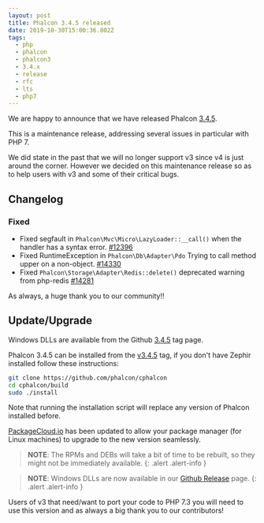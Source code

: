 ```yaml
---
layout: post
title: Phalcon 3.4.5 released
date: 2019-10-30T15:00:36.802Z
tags:
  - php
  - phalcon
  - phalcon3
  - 3.4.x
  - release
  - rfc
  - lts
  - php7
---
```

We are happy to announce that we have released Phalcon [3.4.5](https://github.com/phalcon/cphalcon/releases/tag/v3.4.5). 

This is a maintenance release, addressing several issues in particular with PHP 7.

<!--more-->
We did state in the past that we will no longer support v3 since v4 is just around the corner. However we decided on this maintenance release so as to help users with v3 and some of their critical bugs.

## Changelog

### Fixed
- Fixed segfault in `Phalcon\Mvc\Micro\LazyLoader::__call()` when the handler has a syntax error. [#12396](https://github.com/phalcon/cphalcon/issues/12396)
- Fixed RuntimeException in `Phalcon\Db\Adapter\Pdo` Trying to call method upper on a non-object. [#14330](https://github.com/phalcon/cphalcon/issues/14330)
- Fixed `Phalcon\Storage\Adapter\Redis::delete()` deprecated warning from php-redis [#14281](https://github.com/phalcon/cphalcon/issues/14281)

As always, a huge thank you to our community!!

## Update/Upgrade
Windows DLLs are available from the Github [3.4.5](https://github.com/phalcon/cphalcon/releases/tag/v3.4.5) tag page. 

Phalcon 3.4.5 can be installed from the [v3.4.5](https://github.com/phalcon/cphalcon/tree/v3.4.5) tag, if you don't have Zephir installed follow these instructions:

```sh
git clone https://github.com/phalcon/cphalcon
cd cphalcon/build
sudo ./install
```

Note that running the installation script will replace any version of Phalcon installed before.

[PackageCloud.io](https://packagecloud.io/phalcon/stable) has been updated to allow your package manager (for Linux machines) to upgrade to the new version seamlessly.

> **NOTE**: The RPMs and DEBs will take a bit of time to be rebuilt, so they might not be immediately available.
{: .alert .alert-info }

> **NOTE**: Windows DLLs are now available in our <a href="https://github.com/phalcon/cphalcon/releases/tag/v3.4.5">Github Release</a> page.
{: .alert .alert-info }

Users of v3 that need/want to port your code to PHP 7.3 you will need to use this version and as always a big thank you to our contributors!
